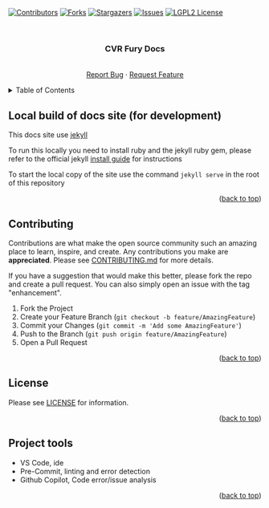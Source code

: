 <a name="readme-top"></a>

<!-- PROJECT SHIELDS -->

<!--
*** I'm using markdown "reference style" links for readability.
*** Reference links are enclosed in brackets [ ] instead of parentheses ( ).
*** See the bottom of this document for the declaration of the reference variables
*** for contributors-url, forks-url, etc. This is an optional, concise syntax you may use.
*** https://www.markdownguide.org/basic-syntax/#reference-style-links
-->

[![Contributors][contributors-shield]][contributors-url]
[![Forks][forks-shield]][forks-url]
[![Stargazers][stars-shield]][stars-url]
[![Issues][issues-shield]][issues-url]
[![LGPL2 License][license-shield]][license-url]

<br />
<div align="center">

<h3 align="center">CVR Fury Docs</h3>

<p align="center">
    <br />
    <a href="https://github.com/NovaVoidHowl/CVRFury-Docs/issues">Report Bug</a>
    ·
    <a href="https://github.com/NovaVoidHowl/CVRFury-Docs/issues">Request Feature</a>
  </p>
</div>

<!-- TABLE OF CONTENTS -->

<details>
  <summary>Table of Contents</summary>
  <ol>
    <li>
      <a href="#Local-build-of-docs-site-(for-development)">Local build of docs site (for development)</a>
    </li>
    <li><a href="#contributing">Contributing</a></li>
    <li><a href="#license">License</a></li>
    <li><a href="#project-tools">Project tools</a></li>
  </ol>
</details>

<!-- GETTING STARTED -->

## Local build of docs site (for development)

This docs site use [jekyll](https://jekyllrb.com/docs/usage/)

To run this locally you need to install ruby and the jekyll ruby gem, please refer to the official jekyll
[install guide](https://jekyllrb.com/docs/installation/) for instructions

To start the local copy of the site use the command  `jekyll serve` in the root of this repository

<p align="right">(<a href="#readme-top">back to top</a>)</p>

## Contributing

Contributions are what make the open source community such an amazing place to learn, inspire, and create.
Any contributions you make are **appreciated**. Please see [CONTRIBUTING.md](CONTRIBUTING.md) for more details.

If you have a suggestion that would make this better, please fork the repo and create a pull request.
You can also simply open an issue with the tag "enhancement".

1. Fork the Project
2. Create your Feature Branch (`git checkout -b feature/AmazingFeature`)
3. Commit your Changes (`git commit -m 'Add some AmazingFeature'`)
4. Push to the Branch (`git push origin feature/AmazingFeature`)
5. Open a Pull Request

<p align="right">(<a href="#readme-top">back to top</a>)</p>

<!-- LICENSE -->

## License

Please see [LICENSE](LICENSE) for information.

<p align="right">(<a href="#readme-top">back to top</a>)</p>

<!-- PROJECT TOOLS -->

## Project tools

- VS Code, ide
- Pre-Commit, linting and error detection
- Github Copilot, Code error/issue analysis

<p align="right">(<a href="#readme-top">back to top</a>)</p>

<!-- MARKDOWN LINKS & IMAGES -->

<!-- https://www.markdownguide.org/basic-syntax/#reference-style-links -->

[contributors-shield]: https://img.shields.io/github/contributors/NovaVoidHowl/CVRFury-Docs.svg?style=plastic
[contributors-url]: https://github.com/NovaVoidHowl/CVRFury-Docs/graphs/contributors
[forks-shield]: https://img.shields.io/github/forks/NovaVoidHowl/CVRFury-Docs.svg?style=plastic
[forks-url]: https://github.com/NovaVoidHowl/CVRFury-Docs/network/members
[issues-shield]: https://img.shields.io/github/issues/NovaVoidHowl/CVRFury-Docs.svg?style=plastic
[issues-url]: https://github.com/NovaVoidHowl/CVRFury-Docs/issues
[license-shield]: https://img.shields.io/badge/License-LGPL_2.1-blue
[license-url]: https://github.com/NovaVoidHowl/CVRFury-Docs/blob/master/LICENSE
[stars-shield]: https://img.shields.io/github/stars/NovaVoidHowl/CVRFury-Docs.svg?style=plastic
[stars-url]: https://github.com/NovaVoidHowl/CVRFury-Docs/stargazers
